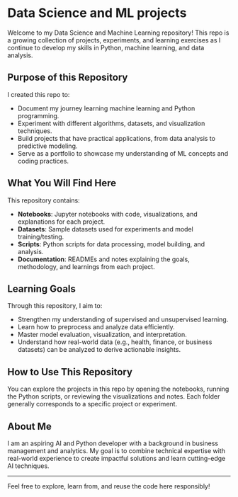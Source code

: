 # Data Science and ML projects
Welcome to my Data Science and Machine Learning repository! This repo is a growing collection of projects, experiments, and learning exercises as I continue to develop my skills in Python, machine learning, and data analysis.  

## Purpose of this Repository
I created this repo to:

- Document my journey learning machine learning and Python programming.
- Experiment with different algorithms, datasets, and visualization techniques.
- Build projects that have practical applications, from data analysis to predictive modeling.
- Serve as a portfolio to showcase my understanding of ML concepts and coding practices.

## What You Will Find Here
This repository contains:

- **Notebooks**: Jupyter notebooks with code, visualizations, and explanations for each project.
- **Datasets**: Sample datasets used for experiments and model training/testing.
- **Scripts**: Python scripts for data processing, model building, and analysis.
- **Documentation**: READMEs and notes explaining the goals, methodology, and learnings from each project.

## Learning Goals
Through this repository, I aim to:

- Strengthen my understanding of supervised and unsupervised learning.
- Learn how to preprocess and analyze data efficiently.
- Master model evaluation, visualization, and interpretation.
- Understand how real-world data (e.g., health, finance, or business datasets) can be analyzed to derive actionable insights.

## How to Use This Repository
You can explore the projects in this repo by opening the notebooks, running the Python scripts, or reviewing the visualizations and notes. Each folder generally corresponds to a specific project or experiment.

## About Me
I am an aspiring AI and Python developer with a background in business management and analytics. My goal is to combine technical expertise with real-world experience to create impactful solutions and learn cutting-edge AI techniques.

---

Feel free to explore, learn from, and reuse the code here responsibly!
